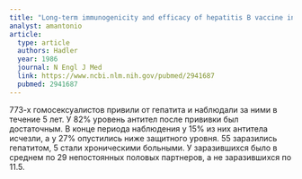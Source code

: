 ```yaml
---
title: "Long-term immunogenicity and efficacy of hepatitis B vaccine in homosexual men"
analyst: amantonio
article:
  type: article
  authors: Hadler
  year: 1986
  journal: N Engl J Med
  link: https://www.ncbi.nlm.nih.gov/pubmed/2941687
  pubmed: 2941687
---
```


773-х гомосексуалистов привили от гепатита и наблюдали за ними в течение 5 лет.
У 82% уровень антител после прививки был достаточным. В конце периода наблюдения у 15% из них антитела исчезли, а у 27% опустились ниже защитного уровня.
55 заразились гепатитом, 5 стали хроническими больными. У заразившихся было в среднем по 29 непостоянных половых партнеров, а не заразившихся по 11.5.
